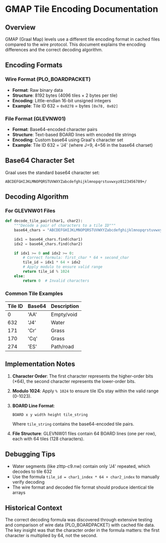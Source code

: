 # GMAP Tile Encoding Documentation

## Overview

GMAP (Graal Map) levels use a different tile encoding format in cached files compared to the wire protocol. This document explains the encoding differences and the correct decoding algorithm.

## Encoding Formats

### Wire Format (PLO_BOARDPACKET)
- **Format**: Raw binary data
- **Structure**: 8192 bytes (4096 tiles × 2 bytes per tile)
- **Encoding**: Little-endian 16-bit unsigned integers
- **Example**: Tile ID 632 = `0x0278` = bytes `[0x78, 0x02]`

### File Format (GLEVNW01)
- **Format**: Base64-encoded character pairs
- **Structure**: Text-based BOARD lines with encoded tile strings
- **Encoding**: Custom base64 using Graal's character set
- **Example**: Tile ID 632 = 'J4' (where J=9, 4=56 in the base64 charset)

## Base64 Character Set

Graal uses the standard base64 character set:
```
ABCDEFGHIJKLMNOPQRSTUVWXYZabcdefghijklmnopqrstuvwxyz0123456789+/
```

## Decoding Algorithm

### For GLEVNW01 Files

```python
def decode_tile_pair(char1, char2):
    """Decode a pair of characters to a tile ID"""
    base64_chars = "ABCDEFGHIJKLMNOPQRSTUVWXYZabcdefghijklmnopqrstuvwxyz0123456789+/"
    
    idx1 = base64_chars.find(char1)
    idx2 = base64_chars.find(char2)
    
    if idx1 >= 0 and idx2 >= 0:
        # Correct formula: first_char * 64 + second_char
        tile_id = idx1 * 64 + idx2
        # Apply modulo to ensure valid range
        return tile_id % 1024
    else:
        return 0  # Invalid characters
```

### Common Tile Examples

| Tile ID | Base64 | Description |
|---------|---------|-------------|
| 0       | 'AA'    | Empty/void  |
| 632     | 'J4'    | Water       |
| 171     | 'Cr'    | Grass       |
| 170     | 'Cq'    | Grass       |
| 274     | 'ES'    | Path/road   |

## Implementation Notes

1. **Character Order**: The first character represents the higher-order bits (×64), the second character represents the lower-order bits.

2. **Modulo 1024**: Apply `% 1024` to ensure tile IDs stay within the valid range (0-1023).

3. **BOARD Line Format**: 
   ```
   BOARD x y width height tile_string
   ```
   Where `tile_string` contains the base64-encoded tile pairs.

4. **File Structure**: GLEVNW01 files contain 64 BOARD lines (one per row), each with 64 tiles (128 characters).

## Debugging Tips

- Water segments (like zlttp-c9.nw) contain only 'J4' repeated, which decodes to tile 632
- Use the formula `tile_id = char1_index * 64 + char2_index` to manually verify decoding
- The wire format and decoded file format should produce identical tile arrays

## Historical Context

The correct decoding formula was discovered through extensive testing and comparison of wire data (PLO_BOARDPACKET) with cached file data. The key insight was that the character order in the formula matters: the first character is multiplied by 64, not the second.